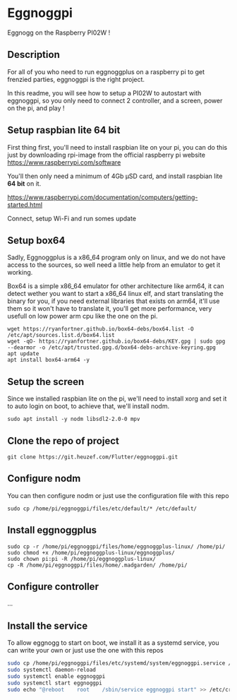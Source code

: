 # Eggnoggpi

Eggnogg on the Raspberry PI02W !

## Description

For all of you who need to run eggnoggplus on a raspberry pi to get frenzied parties, eggnoggpi is the right project.

In this readme, you will see how to setup a PI02W to autostart with eggnoggpi, so you only need to connect 2 controller, and a screen, power on the pi, and play !

## Setup raspbian lite 64 bit

First thing first, you'll need to install raspbian lite on your pi, you can do this just by downloading rpi-image from the official raspberry pi website https://www.raspberrypi.com/software

You'll then only need a minimum of 4Gb µSD card, and install raspbian lite **64 bit** on it.

https://www.raspberrypi.com/documentation/computers/getting-started.html

Connect, setup Wi-Fi and run somes update

## Setup box64

Sadly, Eggnoggplus is a x86_64 program only on linux, and we do not have access to the sources, so well need a little help from an emulator to get it working.

Box64 is a simple x86_64 emulator for other architecture like arm64, it can detect wether you want to start a x86_64 linux elf, and start translating the binary for you, if you need external libraries that exists on arm64, it'll use them so it won't have to translate it, you'll get more performance, very usefull on low power arm cpu like the one on the pi.

```
wget https://ryanfortner.github.io/box64-debs/box64.list -O /etc/apt/sources.list.d/box64.list
wget -qO- https://ryanfortner.github.io/box64-debs/KEY.gpg | sudo gpg --dearmor -o /etc/apt/trusted.gpg.d/box64-debs-archive-keyring.gpg
apt update
apt install box64-arm64 -y
```

## Setup the screen

Since we installed raspbian lite on the pi, we'll need to install xorg and set it to auto login on boot, to achieve that, we'll install nodm.

```
sudo apt install -y nodm libsdl2-2.0-0 mpv
```

## Clone the repo of project

```
git clone https://git.heuzef.com/Flutter/eggnoggpi.git
```

## Configure nodm

You can then configure nodm or just use the configuration file with this repo

```
sudo cp /home/pi/eggnoggpi/files/etc/default/* /etc/default/
```

## Install eggnoggplus

```
sudo cp -r /home/pi/eggnoggpi/files/home/eggnoggplus-linux/ /home/pi/
sudo chmod +x /home/pi/eggnoggplus-linux/eggnoggplus/
sudo chown pi:pi -R /home/pi/eggnoggplus-linux/
cp -R /home/pi/eggnoggpi/files/home/.madgarden/ /home/pi/
```

## Configure controller

...

## Install the service

To allow eggnogg to start on boot, we install it as a systemd service, you can write your own or just use the one with this repos

```sh
sudo cp /home/pi/eggnoggpi/files/etc/systemd/system/eggnoggpi.service /etc/systemd/system/eggnoggpi.service
sudo systemctl daemon-reload
sudo systemctl enable eggnoggpi
sudo systemctl start eggnoggpi
sudo echo "@reboot    root    /sbin/service eggnoggpi start" >> /etc/crontab
```
